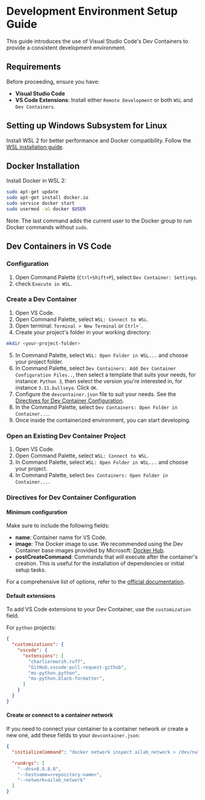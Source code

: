 # Development Environment Setup Guide

This guide introduces the use of Visual Studio Code's Dev Containers to provide a consistent development environment.

## Requirements

Before proceeding, ensure you have:

- **Visual Studio Code**
- **VS Code Extensions**: Install either `Remote Development` or both `WSL` and `Dev Containers`.

## Setting up Windows Subsystem for Linux

Install WSL 2 for better performance and Docker compatibility. Follow the [WSL installation guide](https://docs.microsoft.com/en-us/windows/wsl/install).

## Docker Installation

Install Docker in WSL 2:

```bash
sudo apt-get update
sudo apt-get install docker.io
sudo service docker start
sudo usermod -aG docker $USER
```

Note: The last command adds the current user to the Docker group to run Docker commands without `sudo`.

## Dev Containers in VS Code

### Configuration

1. Open Command Palette (`Ctrl+Shift+P`), select `Dev Container: Settings`.
2. check `Execute in WSL`.

### Create a Dev Container

1. Open VS Code.
2. Open Command Palette, select `WSL: Connect to WSL`.
3. Open terminal: `Terminal > New Terminal` or `` Ctrl+` ``.
4. Create your project's folder in your working directory:

```bash
mkdir <your-project-folder>
```

5. In Command Palette, select `WSL: Open Folder in WSL...` and choose your project folder.
6. In Command Palette, select `Dev Containers: Add Dev Container Configuration Files..`, then select a template that suits your needs, for instance: `Python 3`, then select the version you're interested in, for instance `3.11.bullseye`. Click `OK`.
7. Configure the `devcontainer.json` file to suit your needs. See the [Directives for Dev Container Configuration](#directives-for-dev-container-configuration).
8. In the Command Palette, select `Dev Containers: Open Folder in Container...`.
9. Once inside the containerized environment, you can start developing.

### Open an Existing Dev Container Project

1. Open VS Code.
2. Open Command Palette, select `WSL: Connect to WSL`.
3. In Command Palette, select `WSL: Open Folder in WSL...` and choose your project.
4. In Command Palette, select `Dev Containers: Open Folder in Container...`.

### Directives for Dev Container Configuration

#### Minimum configuration

Make sure to include the following fields:

- **name**: Container name for VS Code.
- **image**: The Docker image to use. We recommended using the Dev Container base images provided by Microsoft: [Docker Hub](https://hub.docker.com/_/microsoft-devcontainers?tab=description).
- **postCreateCommand**: Commands that will execute after the container's creation. This is useful for the installation of dependencies or initial setup tasks.

For a comprehensive list of options, refer to the [official documentation](https://containers.dev/implementors/json_reference/).

#### Default extensions

To add VS Code extensions to your Dev Container, use the `customization` field.

For `python` projects:

```json
{
  "customizations": {
    "vscode": {
      "extensions": [
        "charliermarsh.ruff",
        "GitHub.vscode-pull-request-github",
        "ms-python.python",
        "ms-python.black-formatter",
      ]
    }
  }
}
```

#### Create or connect to a container network

If you need to connect your container to a container network or create a new one, add these fields to your `devcontainer.json`:

```json
{
  "initializeCommand": "docker network inspect ailab_network > /dev/null || docker network create ailab_network --attachable",

  "runArgs": [
    "--dns=8.8.8.8",
    "--hostname=<repository-name>",
    "--network=ailab_network"
  ]
}
```
